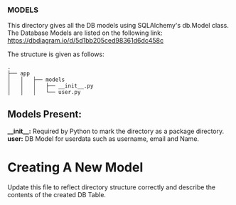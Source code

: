 ### MODELS

This directory gives all the DB models using SQLAlchemy's db.Model class. 
The Database Models are listed on the following link:   https://dbdiagram.io/d/5d1bb205ced98361d6dc458c  

The structure is given as follows:
```` 
.
├── app
│   │   ├── models
│   │   │   ├── __init__.py
│   │   │   └── user.py
````
## Models Present:
**\_\_init\_\_:** Required by Python to mark the directory as a package directory.
**user:** DB Model for userdata such as username, email and Name.

# Creating A New Model
Update this file to reflect directory structure correctly and describe the contents of the created DB Table.
